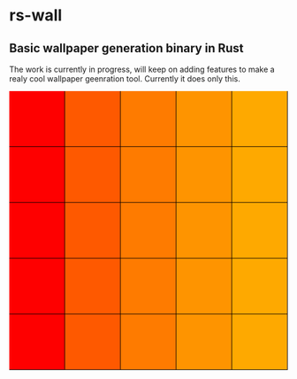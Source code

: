 # rs-wall

## Basic wallpaper generation binary in Rust

The work is currently in progress, will keep on adding features to make a realy cool wallpaper geenration tool. Currently it does only this.

<img src="example-data/output/shade.png" width="600px" alt="gradient image">